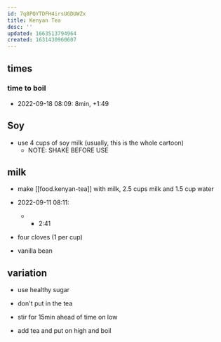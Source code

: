 ```yaml
---
id: 7q8PQYTDFH4irsUGDUWZx
title: Kenyan Tea
desc: ''
updated: 1663513794964
created: 1631430960607
---
```


## times
### time to boil
- 2022-09-18 08:09: 8min, +1:49

## Soy
- use 4 cups of soy milk (usually, this is the whole cartoon)
    - NOTE: SHAKE BEFORE USE

## milk
- make [[food.kenyan-tea]] with milk, 2.5 cups milk and 1.5 cup water

- 2022-09-11 08:11: 
    - + 2:41

- four cloves (1 per cup)
- vanilla bean

## variation
- use healthy sugar
- don't put in the tea

- stir for 15min ahead of time on low
- add tea and put on high and boil